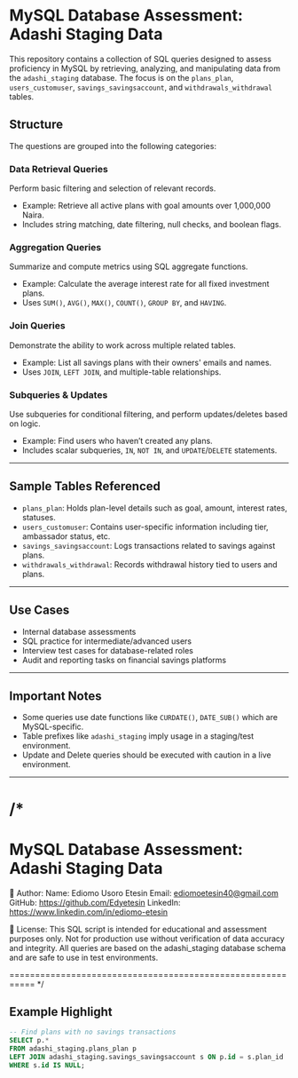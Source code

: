 # MySQL Database Assessment: Adashi Staging Data

This repository contains a collection of SQL queries designed to assess proficiency in MySQL by retrieving, analyzing, and manipulating data from the `adashi_staging` database. The focus is on the `plans_plan`, `users_customuser`, `savings_savingsaccount`, and `withdrawals_withdrawal` tables.

## Structure

The questions are grouped into the following categories:

### Data Retrieval Queries
Perform basic filtering and selection of relevant records.
- Example: Retrieve all active plans with goal amounts over 1,000,000 Naira.
- Includes string matching, date filtering, null checks, and boolean flags.

### Aggregation Queries
Summarize and compute metrics using SQL aggregate functions.
- Example: Calculate the average interest rate for all fixed investment plans.
- Uses `SUM()`, `AVG()`, `MAX()`, `COUNT()`, `GROUP BY`, and `HAVING`.

### Join Queries
Demonstrate the ability to work across multiple related tables.
- Example: List all savings plans with their owners' emails and names.
- Uses `JOIN`, `LEFT JOIN`, and multiple-table relationships.

### Subqueries & Updates
Use subqueries for conditional filtering, and perform updates/deletes based on logic.
- Example: Find users who haven’t created any plans.
- Includes scalar subqueries, `IN`, `NOT IN`, and `UPDATE`/`DELETE` statements.

---

## Sample Tables Referenced
- `plans_plan`: Holds plan-level details such as goal, amount, interest rates, statuses.
- `users_customuser`: Contains user-specific information including tier, ambassador status, etc.
- `savings_savingsaccount`: Logs transactions related to savings against plans.
- `withdrawals_withdrawal`: Records withdrawal history tied to users and plans.

---

## Use Cases
- Internal database assessments
- SQL practice for intermediate/advanced users
- Interview test cases for database-related roles
- Audit and reporting tasks on financial savings platforms

---

## Important Notes
- Some queries use date functions like `CURDATE()`, `DATE_SUB()` which are MySQL-specific.
- Table prefixes like `adashi_staging` imply usage in a staging/test environment.
- Update and Delete queries should be executed with caution in a live environment.

---

/*
===========================================================
  MySQL Database Assessment: Adashi Staging Data
===========================================================

  📌 Author:
    Name: Ediomo Usoro Etesin
    Email: ediomoetesin40@gmail.com
    GitHub: https://github.com/Edyetesin
    LinkedIn: https://www.linkedin.com/in/ediomo-etesin

  📜 License:
    This SQL script is intended for educational and 
    assessment purposes only. Not for production use 
    without verification of data accuracy and integrity.
    All queries are based on the adashi_staging database 
    schema and are safe to use in test environments.

===========================================================
*/

## Example Highlight

```sql
-- Find plans with no savings transactions
SELECT p.*
FROM adashi_staging.plans_plan p
LEFT JOIN adashi_staging.savings_savingsaccount s ON p.id = s.plan_id
WHERE s.id IS NULL;


